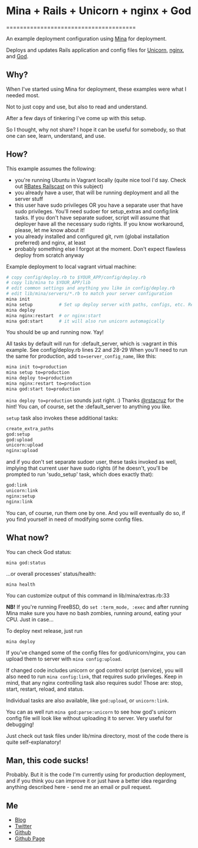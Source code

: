 # Mina + Rails + Unicorn + nginx + God
======================================

An example deployment configuration using [Mina](https://github.com/nadarei/mina) for deployment.

Deploys and updates Rails application and config files for [Unicorn](http://unicorn.bogomips.org/), [nginx](http://wiki.nginx.org/Main), and [God](http://godrb.com/).

Why?
----

When I've started using Mina for deployment, these examples were what I needed most.

Not to just copy and use, but also to read and understand.

After a few days of tinkering I've come up with this setup.

So I thought, why not share? I hope it can be useful for somebody, so that one can see, learn, understand, and use.

How?
----

This example assumes the following:

* you're running Ubuntu in Vagrant locally (quite nice tool I'd say. Check out [RBates Railscast](http://railscasts.com/episodes/292-virtual-machines-with-vagrant) on this subject)
* you already have a user, that will be running deployment and all the server stuff
* this user have sudo privileges OR you have a separate user that have sudo privileges. You'll need sudoer for setup_extras and config:link tasks. If you don't have separate sudoer, script will assume that deployer have all the necessary sudo rights. If you know workaround, please, let me know about it!
* you already installed and configured git, rvm (global installation preferred) and nginx, at least
* probably something else I forgot at the moment. Don't expect flawless deploy from scratch anyway

Example deployment to local vagrant virtual machine:
```bash
# copy config/deploy.rb to $YOUR_APP/config/deploy.rb
# copy lib/mina to $YOUR_APP/lib
# edit common settings and anything you like in config/deploy.rb
# edit lib/mina/servers/*.rb to match your server configuration
mina init
mina setup          # Set up deploy server with paths, configs, etc. Requires sudo privileges or sudoer user
mina deploy
mina nginx:restart  # or nginx:start
mina god:start      # it will also run unicorn automagically
```
You should be up and running now. Yay!

All tasks by default will run for :default_server, which is :vagrant in this example. See config/deploy.rb lines 22 and 28-29
When you'll need to run the same for production, add `to=server_config_name`, like this:
```bash
mina init to=production
mina setup to=production
mina deploy to=production
mina nginx:restart to=production
mina god:start to=production
```

`mina deploy to=production` sounds just right. :) Thanks [@rstacruz](http://github.com/rstacruz) for the hint!
You can, of course, set the :default_server to anything you like.

`setup` task also invokes these additional tasks:
```bash
create_extra_paths
god:setup
god:upload
unicorn:upload
nginx:upload
```

and if you don't set separate sudoer user, these tasks invoked as well, implying that current user have sudo rights (if he doesn't, you'll be prompted to run 'sudo_setup' task, which does exactly that):

```bash
god:link
unicorn:link
nginx:setup
nginx:link
```

You can, of course, run them one by one. And you will eventually do so, if you find yourself in need of modifying some config files.

What now?
---------

You can check God status:

    mina god:status

...or overall processes' status/health:

    mina health

You can customize output of this command in lib/mina/extras.rb:33

**NB!** If you're running FreeBSD, do `set :term_mode, :exec` and after running Mina make sure you have no bash zombies, running around, eating your CPU. Just in case...

To deploy next release, just run

    mina deploy

If you've changed some of the config files for god/unicorn/nginx, you can upload them to server with `mina config:upload`.

If changed code includes unicorn or god control script (service), you will also need to run `mina config:link`, that requires sudo privileges. Keep in mind, that any nginx controlling task also requires sudo! Those are: stop, start, restart, reload, and status.

Individual tasks are also available, like `god:upload`, or `unicorn:link`.

You can as well run `mina god:parse:unicorn` to see how god's unicorn config file will look like without uploading it to server. Very useful for debugging!

Just check out task files under lib/mina directory, most of the code there is quite self-explanatory!
    
Man, this code sucks!
---------------------

Probably. But it is the code I'm currently using for production deployment, and if you think you can improve
it or just have a better idea regarding anything described here - send me an email or pull request.

Me
--

* [Blog](http://alfuken.tumblr.com/)
* [Twitter](http://twitter.com/alfuken)
* [Github](https://github.com/alfuken)
* [Github Page](http://alfuken.github.com/mina-rails-unicorn-nginx-god/)
